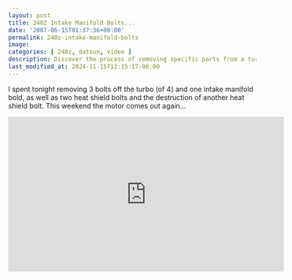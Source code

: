 ```yaml
---
layout: post
title: 240Z Intake Manifold Bolts...
date: '2007-06-15T01:37:36+00:00'
permalink: 240z-intake-manifold-bolts
image: 
categories: [ 240z, datsun, video ]
description: Discover the process of removing specific parts from a turbo motor in this detailed tutorial with an embedded video guide.
last_modified_at: 2024-11-15T12:15:17-06:00
---
```


I spent tonight removing 3 bolts off the turbo (of 4) and one intake manifold bold, as well as two heat shield bolts and the destruction of another heat shield bolt. This weekend the motor comes out again...

<iframe width="560" height="315" src="https://www.youtube.com/embed/WDRsQYWPIkQ?si=U6F56rJK1E7kJ4d8" title="YouTube video player" frameborder="0" allow="accelerometer; autoplay; clipboard-write; encrypted-media; gyroscope; picture-in-picture; web-share" referrerpolicy="strict-origin-when-cross-origin" allowfullscreen></iframe>


